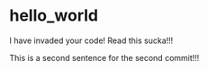# hello_world

I have invaded your code!  Read this sucka!!!


This is a second sentence for the second commit!!!
